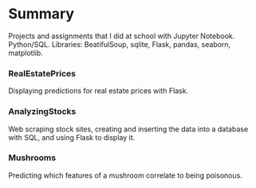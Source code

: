 # Summary

Projects and assignments that I did at school with Jupyter Notebook. Python/SQL.
Libraries: BeatifulSoup, sqlite, Flask, pandas, seaborn, matplotlib. 

### RealEstatePrices 

Displaying predictions for real estate prices with Flask.

### AnalyzingStocks

Web scraping stock sites, creating and inserting the data into a database with SQL, and using Flask to display it.

### Mushrooms

Predicting which features of a mushroom correlate to being poisonous.

